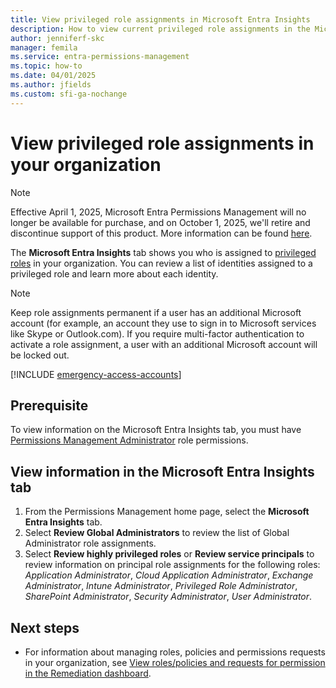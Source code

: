 ```yaml
---
title: View privileged role assignments in Microsoft Entra Insights
description: How to view current privileged role assignments in the Microsoft Entra Insights tab.
author: jenniferf-skc
manager: femila
ms.service: entra-permissions-management
ms.topic: how-to
ms.date: 04/01/2025
ms.author: jfields
ms.custom: sfi-ga-nochange
---
```


# View privileged role assignments in your organization

> [!NOTE]
> Effective April 1, 2025, Microsoft Entra Permissions Management will no longer be available for purchase, and on October 1, 2025, we'll retire and discontinue support of this product. More information can be found [here](https://aka.ms/MEPMretire).

The **Microsoft Entra Insights** tab shows you who is assigned to [privileged roles](/entra/identity/role-based-access-control/permissions-reference) in your organization. You can review a list of identities assigned to a privileged role and learn more about each identity.

> [!NOTE] 
> Keep role assignments permanent if a user has an additional Microsoft account (for example, an account they use to sign in to Microsoft services like Skype or Outlook.com). If you require multi-factor authentication to activate a role assignment, a user with an additional Microsoft account will be locked out.  

[!INCLUDE [emergency-access-accounts](../includes/definitions/emergency-access-accounts.md)]

## Prerequisite
To view information on the Microsoft Entra Insights tab, you must have [Permissions Management Administrator](/entra/identity/role-based-access-control/permissions-reference#permissions-management-administrator) role permissions.

<a name='view-information-in-the-azure-ad-insights-tab'></a>

## View information in the Microsoft Entra Insights tab

1. From the Permissions Management home page, select the **Microsoft Entra Insights** tab.
2. Select **Review Global Administrators** to review the list of Global Administrator role assignments.
3. Select **Review highly privileged roles** or **Review service principals** to review information on principal role assignments for the following roles: *Application Administrator*, *Cloud Application Administrator*, *Exchange Administrator*, *Intune Administrator*, *Privileged Role Administrator*, *SharePoint Administrator*, *Security Administrator*, *User Administrator*. 


## Next steps

- For information about managing roles, policies and permissions requests in your organization, see [View roles/policies and requests for permission in the Remediation dashboard](ui-remediation.md).

